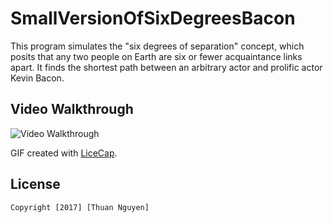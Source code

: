 # SmallVersionOfSixDegreesBacon
This program simulates the "six degrees of separation" concept, which posits that any two people on Earth are 
six or fewer acquaintance links apart. It finds the shortest path between an arbitrary actor and prolific actor Kevin Bacon.
## Video Walkthrough 
<img src='https://github.com/ThuanNguyen3295/SmallVersionOfSixDegreesBacon/SixDegreeofBacon.gif' title='Video Walkthrough' width='' alt='Video Walkthrough' />

GIF created with [LiceCap](http://www.cockos.com/licecap/).
## License

    Copyright [2017] [Thuan Nguyen]
